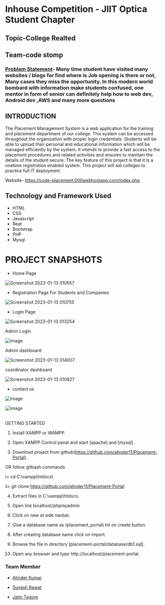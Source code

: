 # Inhouse Competition - JIIT Optica Student Chapter
## Topic-College Realted

## Team-code stomp


### [Problem Statement]()- Many time student have visited many websites / blogs for find where is Job opening is there or not, Many cases they miss the opportunity. In this modern world bombard with information make students confused, one mentor in form of senior can definitely help how to web dev, Android dev ,AWS and many more questions 




## INTRODUCTION

The Placement Management System is a web application for the training and  placement department of our college. This system can be accessed throughout the  organization with proper login credentials. Students will be able to upload their  personal and educational information which will be managed efficiently by the  system. It intends to provide a fast access to the placement procedures and related  activities and ensures to maintain the details of the student secure. The key feature of  this project is that it is a onetime registration enabled system. This project will aid  colleges to practice full IT deployment.

Website- https://code-placement.000webhostapp.com/index.php


## Technology and Framework Used
- HTML
- CSS
- Javascript
- Reat
- Bootstrap
- PHP
- Mysql











# PROJECT SNAPSHOTS

- Home Page







![Screenshot 2023-01-13 010557](https://user-images.githubusercontent.com/111070211/212168678-52429e68-17a2-4150-9643-5706f9eadea5.jpg)

- Registration Page For Students and Companies


![Screenshot 2023-01-13 010755](https://user-images.githubusercontent.com/111070211/212170065-d00e3794-2f7c-449f-b18c-6767fc73a37e.jpg)

 
 - Login Page
 

![Screenshot 2023-01-13 013254](https://user-images.githubusercontent.com/111070211/212169229-27f3c260-ac8f-480d-a13c-178a2ded1dde.jpg)

Admin Login

![image](https://user-images.githubusercontent.com/111070211/212169400-2040c5f6-e110-42b6-bd27-8b7b18e06743.png)

Admin dashboard




![Screenshot 2023-01-13 014007](https://user-images.githubusercontent.com/111070211/212170495-0bb04ef3-83bb-459b-ba17-71b4256f396d.jpg)

coordinator dashboard

![Screenshot 2023-01-13 010827](https://user-images.githubusercontent.com/111070211/212170601-a1fe5719-50fa-4275-b4d5-c27d1ca3fe57.jpg)

- contact us

![image](https://user-images.githubusercontent.com/111070211/212170893-dbb903ec-b720-4331-9d6c-22abe6107f2a.png)

![image](https://user-images.githubusercontent.com/111070211/212171069-884f15b9-13a7-4d74-b7d4-0d46d178b359.png)


<br>
GETTING STARTED

1. Install XAMPP or WAMPP.

2. Open XAMPP Control panal and start [apache] and [mysql] .

3. Download project from github(https://github.com/atinder11/Placement-Portal).

OR follow gitbash commands

i> cd C:\\xampp\htdocs\

ii> git clone https://github.com/atinder11/Placement-Portal

4. Extract files in C:\xampp\htdocs.

5. Open link localhost/phpmyadmin

6. Click on new at side navbar.

7. Give a database name as (placement_portal) hit on create button.

8. After creating database name click on import.

9. Browse the file in directory [placement-portal/database/db1.sql].

10. Open any browser and type http://localhost/placement-portal.






















### Team Member

- [Atinder Kumar](https://github.com/atinder11)

- [Suyash Rawat](https://github.com/SuyashRawat)

- [Jatin Tagore](https://github.com/jazz1706)


